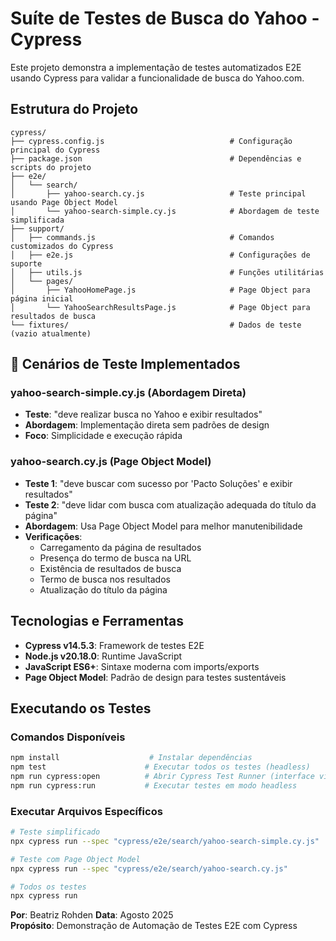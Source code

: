 # Suíte de Testes de Busca do Yahoo - Cypress 

Este projeto demonstra a implementação de testes automatizados E2E usando Cypress para validar a funcionalidade de busca do Yahoo.com. 

## Estrutura do Projeto

```
cypress/
├── cypress.config.js                            # Configuração principal do Cypress
├── package.json                                 # Dependências e scripts do projeto
├── e2e/
│   └── search/
│       ├── yahoo-search.cy.js                   # Teste principal usando Page Object Model
│       └── yahoo-search-simple.cy.js            # Abordagem de teste simplificada
├── support/
│   ├── commands.js                              # Comandos customizados do Cypress
│   ├── e2e.js                                   # Configurações de suporte
│   ├── utils.js                                 # Funções utilitárias
│   └── pages/
│       ├── YahooHomePage.js                     # Page Object para página inicial
│       └── YahooSearchResultsPage.js            # Page Object para resultados de busca
└── fixtures/                                    # Dados de teste (vazio atualmente)
```

## 🎯 Cenários de Teste Implementados

### **yahoo-search-simple.cy.js** (Abordagem Direta)
- **Teste**: "deve realizar busca no Yahoo e exibir resultados"
- **Abordagem**: Implementação direta sem padrões de design
- **Foco**: Simplicidade e execução rápida

### **yahoo-search.cy.js** (Page Object Model)
- **Teste 1**: "deve buscar com sucesso por 'Pacto Soluções' e exibir resultados"
- **Teste 2**: "deve lidar com busca com atualização adequada do título da página"
- **Abordagem**: Usa Page Object Model para melhor manutenibilidade
- **Verificações**:
  - Carregamento da página de resultados
  - Presença do termo de busca na URL
  - Existência de resultados de busca
  - Termo de busca nos resultados
  - Atualização do título da página

## Tecnologias e Ferramentas

- **Cypress v14.5.3**: Framework de testes E2E
- **Node.js v20.18.0**: Runtime JavaScript
- **JavaScript ES6+**: Sintaxe moderna com imports/exports
- **Page Object Model**: Padrão de design para testes sustentáveis


## Executando os Testes

### Comandos Disponíveis
```bash
npm install                    # Instalar dependências
npm test                      # Executar todos os testes (headless)
npm run cypress:open          # Abrir Cypress Test Runner (interface visual)
npm run cypress:run           # Executar testes em modo headless
```

### Executar Arquivos Específicos
```bash
# Teste simplificado
npx cypress run --spec "cypress/e2e/search/yahoo-search-simple.cy.js"

# Teste com Page Object Model
npx cypress run --spec "cypress/e2e/search/yahoo-search.cy.js"

# Todos os testes
npx cypress run
```


**Por**: Beatriz Rohden
**Data**: Agosto 2025  
**Propósito**: Demonstração de Automação de Testes E2E com Cypress  

